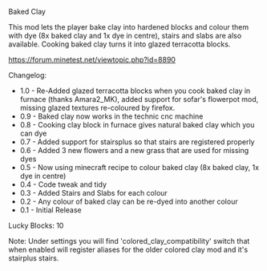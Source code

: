Baked Clay

This mod lets the player bake clay into hardened blocks and colour them with
dye (8x baked clay and 1x dye in centre), stairs and slabs are also available.
Cooking baked clay turns it into glazed terracotta blocks.

https://forum.minetest.net/viewtopic.php?id=8890

Changelog:

- 1.0 - Re-Added glazed terracotta blocks when you cook baked clay in furnace (thanks Amara2_MK), added support for sofar's flowerpot mod, missing glazed textures re-coloured by firefox.
- 0.9 - Baked clay now works in the technic cnc machine
- 0.8 - Cooking clay block in furnace gives natural baked clay which you can dye
- 0.7 - Added support for stairsplus so that stairs are registered properly
- 0.6 - Added 3 new flowers and a new grass that are used for missing dyes
- 0.5 - Now using minecraft recipe to colour baked clay (8x baked clay, 1x dye in centre)
- 0.4 - Code tweak and tidy
- 0.3 - Added Stairs and Slabs for each colour
- 0.2 - Any colour of baked clay can be re-dyed into another colour
- 0.1 - Initial Release

Lucky Blocks: 10


Note: Under settings you will find 'colored_clay_compatibility' switch that when enabled will register aliases for the older colored clay mod and it's stairplus stairs.
